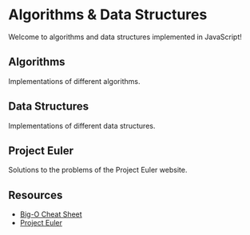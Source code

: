 # Algorithms & Data Structures

Welcome to algorithms and data structures implemented in JavaScript!

## Algorithms

Implementations of different algorithms.

## Data Structures

Implementations of different data structures.

## Project Euler

Solutions to the problems of the Project Euler website.

## Resources

- [Big-O Cheat Sheet][1]
- [Project Euler][2]

[1]: https://www.bigocheatsheet.com/
[2]: https://projecteuler.net/
